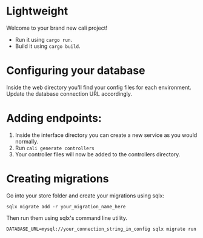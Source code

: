 # Lightweight

Welcome to your brand new cali project!

- Run it using `cargo run`.
- Build it using `cargo build`.

# Configuring your database

Inside the web directory you'll find your config files for each environment. Update the database connection URL accordingly.

# Adding endpoints:

1. Inside the interface directory you can create a new service as you would normally.
2. Run `cali generate controllers`
3. Your controller files will now be added to the controllers directory.

# Creating migrations

Go into your store folder and create your migrations using sqlx:
```
sqlx migrate add -r your_migration_name_here
```

Then run them using sqlx's command line utility.
```
DATABASE_URL=mysql://your_connection_string_in_config sqlx migrate run
```
